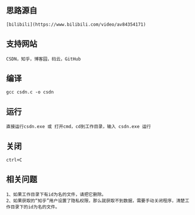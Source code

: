 ## 思路源自
	[bilibili](https://www.bilibili.com/video/av84354171)
	
## 支持网站
	CSDN，知乎，博客园，码云，GitHub

## 编译
	gcc csdn.c -o csdn

## 运行
	直接运行csdn.exe 或 打开cmd，cd到工作目录，输入 csdn.exe 运行

## 关闭
	ctrl+C

## 相关问题
	1、如果工作目录下有id为名的文件，请把它删除。
	2、如果获取的“知乎”用户设置了隐私权限，那么就获取不到数据，需要手动关闭程序，清楚工作目录下的id为名的文件。